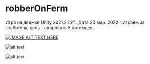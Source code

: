 # robberOnFerm
Игра на движке Unity 2021.2.14f1. Дата 20 мар. 2022 г.Играем за грабителя, цель - своровать 5 питомцев.

[![IMAGE ALT TEXT HERE](https://img.youtube.com/vi/u7w5Y0XhsQc/0.jpg)](https://www.youtube.com/watch?v=u7w5Y0XhsQc)

![alt text](https://github.com/alv1k/robberOnFerm/robber.png)

![alt text](https://github.com/alv1k/robberOnFerm/robber.png)
